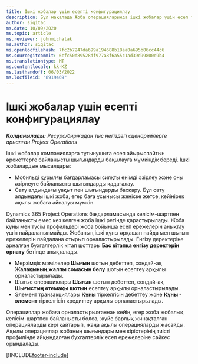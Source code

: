 ```yaml
---
title: Ішкі жобалар үшін есепті конфигурациялау
description: Бұл мақалада Жоба операцияларында ішкі жобалар үшін есеп тәжірибесін орнату жолы туралы ақпарат берілген.
author: sigitac
ms.date: 10/09/2020
ms.topic: article
ms.reviewer: johnmichalak
ms.author: sigitac
ms.openlocfilehash: 7fc2b7247da699a194688b18aa0a695b06cc44c6
ms.sourcegitcommit: 6cfc50d89528df977a8f6a55c1ad39d99800d9b4
ms.translationtype: MT
ms.contentlocale: kk-KZ
ms.lasthandoff: 06/03/2022
ms.locfileid: "8919469"
---
```

# <a name="configure-accounting-for-internal-projects"></a>Ішкі жобалар үшін есепті конфигурациялау

_**Қолданылады:** Ресурс/биржадан тыс негіздегі сценарийлерге арналған Project Operations_

Ішкі жобалар компанияларға тұтынушыға есеп айырыспайтын әрекеттерге байланысты шығындарды бақылауға мүмкіндік береді. Ішкі жобалардың мысалдары:

- Мобильді құрылғы бағдарламасы сияқты өнімді әзірлеу және оны әзірлеуге байланысты шығындарды қадағалау.
- Сату алдындағы уақыт пен шығындарды басқару. Бұл сату алдындағы ішкі жоба, егер баға ұсынысы жеңіске жетсе, кейінірек ақылы жобаға айналуы мүмкін.

Dynamics 365 Project Operations бағдарламасында келісім-шартпен байланысты емес кез келген жоба ішкі ретінде қарастырылады. Жоба құны мен түсім профильдері жоба бойынша есеп ережелерін анықтау үшін пайдаланылмайды. Жобаның ішкі құны әрқашан пайда мен шығын ережелерін пайдалана отырып орналастырылады. Енгізу деректеріне арналған бухгалтерлік кітап шоттары **Бас кітапқа енгізу деректерін орнату** бетінде анықталады.

- Мерзімдік мәмілелер **Шығын** шотын дебеттеп, сондай-ақ **Жалақының жалпы сомасын бөлу** шотын есептеу арқылы орналастырылады.
- Шығыс операциялары **Шығын** шотын дебеттеп, сондай-ақ **Шығыстың өтемақы шотын** есептеу арқылы орналастырылады.
- Элемент транзакциялары **Құны** тіркелгісін дебеттеу және **Құны - элемент** тіркелгісін кредиттеу арқылы орналастырылады.

Операциялар жобаға орналастырылғаннан кейін, егер жоба жобалық келісім-шартпен байланысты болса, жүйе барлық жинақталған операцияларды кері қайтарып, жаңа ақылы операцияларды жасайды. Ақылы операциялар жобаның шығындары мен кірістерінің тиісті профилінде айқындалған бухгалтерлік есеп ережелеріне сәйкес орындалады.




[!INCLUDE[footer-include](../includes/footer-banner.md)]
